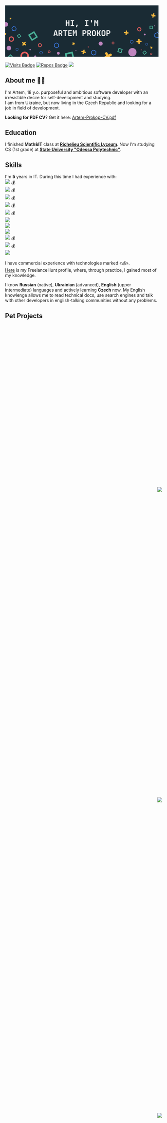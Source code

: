 [![Artem's GitHub Banner](./GitHubHeader.png)](https://github.com/exposedcat)  <!-- Banner by @braydoncoyer -->

[![Visits Badge](https://badges.pufler.dev/visits/exposedcat/exposedcat?style=for-the-badge)](https://github.com/ExposedCat)
[![Repos Badge](https://badges.pufler.dev/repos/exposedcat?style=for-the-badge)](https://github.com/ExposedCat?tab=repositories)
<a href="https://t.me/ExposedCat">![](https://img.shields.io/badge/Telegram-ExposedCat-informational?style=for-the-badge&logo=telegram&logoColor=26A5E4&color=26A5E4)</a>
## About me 👨‍💻
I'm Artem, 18 y.o. purposeful and ambitious software developer with an irresistible desire for self-development and studying.  
I am from Ukraine, but now living in the Czech Republic and looking for a job in field of development.
  
**Looking for PDF CV**? Get it here: [Artem-Prokop-CV.pdf](https://github.com/ExposedCat/ExposedCat/blob/main/Artem-Prokop-CV.pdf)

## Education
I finished **Math&IT** class at **<a href="http://rl.odessa.ua/index.php/en">Richelieu Scientific Lyceum</a>**.
Now I'm studying CS (1st grade) at **<a href="http://op.edu.ua/en">State University "Odessa Polytechnic"</a>**.

## Skills 
I'm **5** years in IT. During this time I had experience with:   
  **![](https://img.shields.io/badge/%20%E2%81%A0%20%E2%81%A0%20%E2%81%A0%20%E2%81%A0%20%E2%81%A0%20%E2%81%A0%20%E2%81%A0%20%E2%81%A0%20%E2%81%A0%20%E2%81%A0%20%E2%81%A0%20%E2%81%A0%20%E2%81%A0%20%E2%81%A0%20%E2%81%A0%20%E2%81%A0%20%E2%81%A0%20%E2%81%A0%20%E2%81%A0JavaScript%20%E2%81%A0%20%E2%81%A0%20%E2%81%A0%20%E2%81%A0%20%E2%81%A0%20%E2%81%A0%20%E2%81%A0%20%E2%81%A0%20%E2%81%A0%20%E2%81%A0%20%E2%81%A0%20%E2%81%A0%20%E2%81%A0%20%E2%81%A0%20%E2%81%A0%20%E2%81%A0%20%E2%81%A0-_·_5%20Years_·_-informational?style=for-the-badge&logo=javascript&logoColor=F7DF1E&color=C21325)** 💰  
  **![](https://img.shields.io/badge/%20%E2%81%A0%20%E2%81%A0%20%E2%81%A0%20%E2%81%A0%20%E2%81%A0%20%E2%81%A0%20%E2%81%A0%20%E2%81%A0%20%E2%81%A0%20%E2%81%A0%20%E2%81%A0%20%E2%81%A0%20%E2%81%A0%20%E2%81%A0%20%E2%81%A0%20%E2%81%A0%20%E2%81%A0%20%E2%81%A0%20%E2%81%A0%20%E2%81%A0%20%E2%81%A0%20%E2%81%A0Node.JS%20%E2%81%A0%20%E2%81%A0%20%E2%81%A0%20%E2%81%A0%20%E2%81%A0%20%E2%81%A0%20%E2%81%A0%20%E2%81%A0%20%E2%81%A0%20%E2%81%A0%20%E2%81%A0%20%E2%81%A0%20%E2%81%A0%20%E2%81%A0%20%E2%81%A0%20%E2%81%A0%20%E2%81%A0%20%E2%81%A0-_·_4%20Years_·_-informational?style=for-the-badge&logo=node.js&logoColor=339933&color=C21325)** 💰  
  **![](https://img.shields.io/badge/%20%E2%81%A0%20%E2%81%A0%20%E2%81%A0%20%E2%81%A0%20%E2%81%A0%20%E2%81%A0%20%E2%81%A0%20%E2%81%A0%20%E2%81%A0%20%E2%81%A0%20%E2%81%A0%20%E2%81%A0MongoDB%20%E2%81%A0%20%E2%81%A0%20%E2%81%A0%20%E2%81%A0%20%E2%81%A0%20%E2%81%A0%20%E2%81%A0%20%E2%81%A0%20%E2%81%A0%20%E2%81%A0-_·_1%20Year_·-informational?style=for-the-badge&logo=mongodb&logoColor=47A248&color=F7DF1E)** 💰  
  **![](https://img.shields.io/badge/%20%E2%81%A0%20%E2%81%A0%20%E2%81%A0%20%E2%81%A0%20%E2%81%A0%20%E2%81%A0%20%E2%81%A0%20%E2%81%A0%20%E2%81%A0%20%E2%81%A0Mongoose.JS%20%E2%81%A0%20%E2%81%A0%20%E2%81%A0%20%E2%81%A0%20%E2%81%A0%20%E2%81%A0%20%E2%81%A0⁠-_·_1%20Year_·_-informational?style=for-the-badge&logo=javascript&logoColor=F7DF1E&color=F7DF1E)** 💰    
  **![](https://img.shields.io/badge/%20%E2%81%A0%20%E2%81%A0%20%E2%81%A0%20%E2%81%A0%20%E2%81%A0%20%E2%81%A0%20%E2%81%A0%20%E2%81%A0%20%E2%81%A0%20%E2%81%A0%20%E2%81%A0%20%E2%81%A0%20%E2%81%A0Python%20%E2%81%A0%20%E2%81%A0%20%E2%81%A0%20%E2%81%A0%20%E2%81%A0%20%E2%81%A0%20%E2%81%A0%20%E2%81%A0%20%E2%81%A0%20%E2%81%A0%20%E2%81%A0-_·_1%20Year_·_-informational?style=for-the-badge&logo=python&logoColor=FECC00&color=F7DF1E)** 💰    
  **![](https://img.shields.io/badge/%20%E2%81%A0%20%E2%81%A0%20%E2%81%A0%20%E2%81%A0%20%E2%81%A0%20%E2%81%A0%20%E2%81%A0%20%E2%81%A0%20%E2%81%A0%20%E2%81%A0%20%E2%81%A0%20%E2%81%A0%20%E2%81%A0%20%E2%81%A0HTML%20%E2%81%A0%20%E2%81%A0%20%E2%81%A0%20%E2%81%A0%20%E2%81%A0%20%E2%81%A0%20%E2%81%A0%20%E2%81%A0%20%E2%81%A0%20%E2%81%A0%20%E2%81%A0%20%E2%81%A0%20%E2%81%A0-_·_1%20Year_·_-informational?style=for-the-badge&logo=html5&logoColor=E34F26&color=F7DF1E)**  
  **![](https://img.shields.io/badge/%20%E2%81%A0%20%E2%81%A0%20%E2%81%A0%20%E2%81%A0%20%E2%81%A0%20%E2%81%A0%20%E2%81%A0%20%E2%81%A0%20%E2%81%A0%20%E2%81%A0%20%E2%81%A0%20%E2%81%A0%20%E2%81%A0%20%E2%81%A0CSS%20%E2%81%A0%20%E2%81%A0%20%E2%81%A0%20%E2%81%A0%20%E2%81%A0%20%E2%81%A0%20%E2%81%A0%20%E2%81%A0%20%E2%81%A0%20%E2%81%A0%20%E2%81%A0%20%E2%81%A0%20%E2%81%A0%20%E2%81%A0-_·_1%20Year_·_-informational?style=for-the-badge&logo=css3&logoColor=1572B6&color=F7DF1E)**  
  **![](https://img.shields.io/badge/%20%E2%81%A0%20%E2%81%A0Electron.js%20%E2%81%A0-_·_6%20Months_·_-informational?style=for-the-badge&logo=electron&logoColor=61DAFB&color=47A248)**  
  **![](https://img.shields.io/badge/%20%E2%81%A0%20%E2%81%A0%20%E2%81%A0Salesforce%20%E2%81%A0-_·_2%20Months_·_-informational?style=for-the-badge&logo=salesforce&logoColor=00A1E0&color=47A248)**  💰  
  **![](https://img.shields.io/badge/%20%E2%81%A0%20%E2%81%A0%20%E2%81%A0JS%20Rhino%20%E2%81%A0%20%E2%81%A0%20%E2%81%A0%20%E2%81%A0-_·_2%20Months_·_-informational?style=for-the-badge&logo=rhinoceros&logoColor=FFFFFF&color=47A248)**  💰  
  **![](https://img.shields.io/badge/%20%E2%81%A0%20%E2%81%A0%20%E2%81%A0React.JS%20%E2%81%A0%20%E2%81%A0%20%E2%81%A0%20%E2%81%A0-_·_2%20Months_·_-informational?style=for-the-badge&logo=react&logoColor=61DAFB&color=47A248)**  

I have commercial experience with technologies marked «💰».  
<a href="https://freelancehunt.com/freelancer/Jobgter.html">Here</a> is my FreelanceHunt profile, where, through practice, I gained most of my knowledge.  
  
I know **Russian** (native), **Ukrainian** (advanced), **English** (upper intermediate) languages and actively learning **Czech** now. My English knowlenge allows me to read technical docs, use search engines and talk with other developers in english-talking communities without any problems.

## Pet Projects

<br>

<p align="center">
  <a href="https://github.com/exposedcat/snowy">
    <img align="center" style="margin:500px" src="https://github-readme-stats.vercel.app/api/pin/?username=exposedcat&repo=snowy&title_color=ffffff&text_color=c9cacc&icon_color=4AB197&bg_color=1A2B34" />
  </a>

  <a href="https://github.com/exposedcat/ethereal-y">
    <img align="center" style="margin:500px" src="https://github-readme-stats.vercel.app/api/pin/?username=exposedcat&repo=ethereal-y&title_color=ffffff&text_color=c9cacc&icon_color=4AB197&bg_color=1A2B34" />
  </a>

  <br>  
  <br>  

  <a href="https://github.com/exposedcat/meowgram">
    <img align="center" style="margin:500px" src="https://github-readme-stats.vercel.app/api/pin/?username=exposedcat&repo=meowgram&title_color=ffffff&text_color=c9cacc&icon_color=4AB197&bg_color=1A2B34" />
  </a>

  <a href="https://github.com/exposedcat/goose-desktop-amongus">
    <img align="center" style="margin:500px" src="http://github-readme-stats.vercel.app/api/pin/?username=exposedcat&repo=Goose-Desktop-AmongUS&title_color=ffffff&text_color=c9cacc&icon_color=4AB197&bg_color=1A2B34" />
  </a>
</p>

## GitHub Stats

<br>
<br>

<p align="center">
  <a href="https://github.com/exposedcat">
    <img align="center" style="margin:0.5rem" src="https://github-readme-stats.vercel.app/api?username=exposedcat&show_icons=true&line_height=27&count_private=true&title_color=ffffff&text_color=c9cacc&icon_color=4AB097&bg_color=1A2B34" alt="Artem's GitHub Stats" />
  </a>
</p>

<p align="center"><a href="https://github.com/exposedcat">
  <img align="center" style="margin:0.5rem" src="https://github-readme-stats.vercel.app/api/top-langs/?username=exposedcat&hide=html,css&title_color=ffffff&text_color=c9cacc&icon_color=4AB197&bg_color=1A2B34" />
</a>
</p>

<br>
<br>


## Contact
I am available from **8:00 AM** to **10:00 PM** UTC+2 (Czech Republic).

